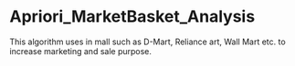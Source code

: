 # Apriori_MarketBasket_Analysis

This algorithm uses in mall such as D-Mart, Reliance art, Wall Mart etc. to increase marketing and sale purpose.
